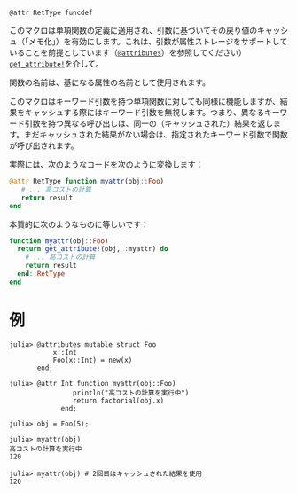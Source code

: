 ```
@attr RetType funcdef
```

このマクロは単項関数の定義に適用され、引数に基づいてその戻り値のキャッシュ（「メモ化」）を有効にします。これは、引数が属性ストレージをサポートしていることを前提としています（[`@attributes`](@ref)）を参照してください）[`get_attribute!`](@ref)を介して。

関数の名前は、基になる属性の名前として使用されます。

このマクロはキーワード引数を持つ単項関数に対しても同様に機能しますが、結果をキャッシュする際にはキーワード引数を無視します。つまり、異なるキーワード引数を持つ異なる呼び出しは、同一の（キャッシュされた）結果を返します。まだキャッシュされた結果がない場合は、指定されたキーワード引数で関数が呼び出されます。

実際には、次のようなコードを次のように変換します：

```julia
@attr RetType function myattr(obj::Foo)
   # ... 高コストの計算
   return result
end
```

本質的に次のようなものに等しいです：

```julia
function myattr(obj::Foo)
  return get_attribute!(obj, :myattr) do
    # ... 高コストの計算
    return result
  end::RetType
end
```

# 例

```jldoctest
julia> @attributes mutable struct Foo
           x::Int
           Foo(x::Int) = new(x)
       end;

julia> @attr Int function myattr(obj::Foo)
                println("高コストの計算を実行中")
                return factorial(obj.x)
             end;

julia> obj = Foo(5);

julia> myattr(obj)
高コストの計算を実行中
120

julia> myattr(obj) # 2回目はキャッシュされた結果を使用
120

```
